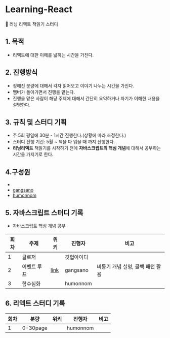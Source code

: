# Learning-React
🐗 러닝 리액트 책읽기 스터디

## 1. 목적
  - 리액트에 대한 이해를 넓히는 시간을 가진다.

## 2. 진행방식
  - 정해진 분량에 대해서 각자 읽어오고 이야기 나누는 시간을 가진다.
  - 멤버가 돌아가면서 진행을 맡는다.
  - 진행을 맡은 사람이 해당 주제에 대해서 간단히 요약하거나 자기가 이해한 내용을 설명한다.

## 3. 규칙 및 스터디 기획
  - 주 5회 평일에 30분 - 1시간 진행한다.(상황에 따라 조정한다.)
  - 스터디 진행 기간: 5월 ~ 책을 다 읽을 때 까지 진행한다.
  - **리닝리액트** 책읽기를 시작하기 전에 **자바스크립트의 핵심 개념**에 대해서 공부하는 시간을 가지기로 한다. 

 
## 4.구성원
  - [](https://github.com/)
  - [gangsano](https://github.com/gangsano)
  - [humonnom](https://github.com/humonnom)


## 5. 자바스크립트 스터디 기록
- 자바스크립트 핵심 개념 공부

|회차|주제|위키|진행자|비고|
|---|---|---|---|---|
|1|클로저||깃헙아이디||
|2|이벤트 루프|[link](https://github.com/Learning-React-42study/Learning-React/wiki/%EC%9D%B4%EB%B2%A4%ED%8A%B8-%EB%A3%A8%ED%94%84-:-%EC%BD%9C%EB%B0%B1-%ED%8C%A8%ED%84%B4%EC%9D%98-%ED%99%9C%EC%9A%A9)|gangsano|비동기 개념 설명, 콜백 패턴 활용|
|3|함수심화||humonnom||


## 6. 리액트 스터디 기록

|회차|분량|위키|진행자|비고|
|---|---|---|---|---|
|1|0-30page||humonnom|| => 예시
